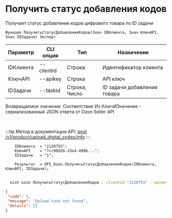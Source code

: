 ﻿---
sidebar_position: 19
---

# Получить статус добавления кодов
 Получает статус добавления кодов цифрового товара по ID задачи



`Функция ПолучитьСтатусДобавленияКодов(Знач IDКлиента, Знач КлючAPI, Знач IDЗадачи) Экспорт`

  | Параметр | CLI опция | Тип | Назначение |
  |-|-|-|-|
  | IDКлиента | --clientid | Строка | Идентификатор клиента |
  | КлючAPI | --apikey | Строка | API ключ |
  | IDЗадачи | --taskid | Строка, Число | ID задачи добавления товара |

  
  Возвращаемое значение:   Соответствие Из КлючИЗначение - сериализованный JSON ответа от Ozon Seller API

<br/>

:::tip
Метод в документации API: [post /v1/product/upload_digital_codes/info](https://docs.ozon.ru/api/seller/#operation/ProductAPI_UploadDigitalCodeInfo)
:::
<br/>


```bsl title="Пример кода"
    IDКлиента  = "2128753";
    КлючAPI    = "7cc90d26-33e4-499b...";
    IDЗадачи   = "1";

    Результат  = OPI_Ozon.ПолучитьСтатусДобавленияКодов(IDКлиента, КлючAPI, IDЗадачи);
```



```sh title="Пример команды CLI"
    
  oint ozon ПолучитьСтатусДобавленияКодов --clientid "2128753" --apikey "7cc90d26-33e4-499b..." --taskid %taskid%

```

```json title="Результат"
{
 "code": 5,
 "message": "Upload task not found",
 "details": []
}
```
